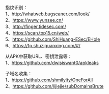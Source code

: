 指纹识别：  
1、http://whatweb.bugscaner.com/look/  
2、https://www.yunsee.cn/  
3、http://finger.tidesec.com/  
4、https://scan.top15.cn/web/  
5、https://github.com/ShiHuang-ESec/EHole  
6、https://fp.shuziguanxing.com/#/

从APK中获取URL、密钥泄露等：  
1、https://github.com/dwisiswant0/apkleaks

子域名收集：  
1、https://github.com/shmilylty/OneForAll  
2、https://github.com/lijiejie/subDomainsBrute
